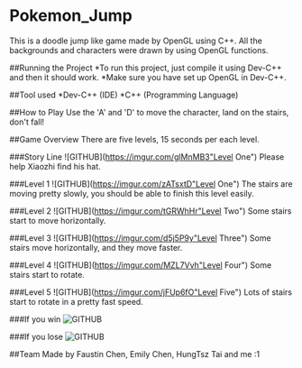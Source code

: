# Pokemon_Jump
This is a doodle jump like game made by OpenGL using C++.
All the backgrounds and characters were drawn by using OpenGL functions.

##Running the Project
*To run this project, just compile it using Dev-C++ and then it should work.
*Make sure you have set up OpenGL in Dev-C++.

##Tool used
*Dev-C++ (IDE)
*C++ (Programming Language)

##How to Play
Use the 'A' and 'D' to move the character, land on the stairs, don't fall!

##Game Overview
There are five levels, 15 seconds per each level.

###Story Line
![GITHUB](https://imgur.com/glMnMB3"Level One")
Please help Xiaozhi find his hat.

###Level 1
![GITHUB](https://imgur.com/zATsxtD"Level One")
The stairs are moving pretty slowly, you should be able to finish this level easily.

###Level 2
![GITHUB](https://imgur.com/tGRWhHr"Level Two")
Some stairs start to move horizontally.

###Level 3
![GITHUB](https://imgur.com/d5j5P9y"Level Three")
Some stairs move horizontally, and they move faster.

###Level 4
![GITHUB](https://imgur.com/MZL7Vvh"Level Four")
Some stairs start to rotate.

###Level 5
![GITHUB](https://imgur.com/jFUp6fO"Level Five")
Lots of stairs start to rotate in a pretty fast speed.

###If you win
![GITHUB](https://imgur.com/wsaRwm6"Win")

###If you lose
![GITHUB](https://imgur.com/h4UvoMs"Lose")


##Team
Made by Faustin Chen, Emily Chen, HungTsz Tai and me :1
